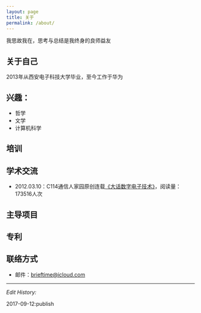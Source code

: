 ```yaml
---
layout: page
title: 关于
permalink: /about/
---
```

我思故我在，思考与总结是我终身的良师益友

## 关于自己 ##

2013年从西安电子科技大学毕业，至今工作于华为

## 兴趣：

- 哲学
- 文学
- 计算机科学

## 培训 ##



## 学术交流 ##

- 2012.03.10：C114通信人家园原创连载[《大话数字电子技术》](http://www.txrjy.com/thread-602453-1-1.html?_blank)，阅读量：173516人次


## 主导项目	##



## 专利 ##



## 联络方式 ##

- 邮件：brieftime@icloud.com

---

*Edit History:* 

2017-09-12:publish
 

